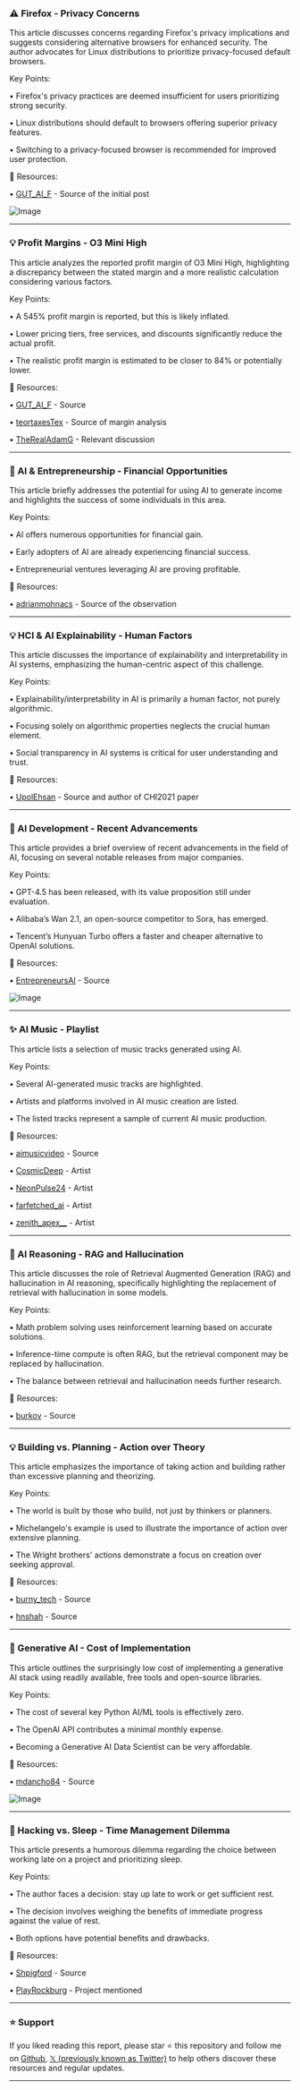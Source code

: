### ⚠️ Firefox - Privacy Concerns

This article discusses concerns regarding Firefox's privacy implications and suggests considering alternative browsers for enhanced security.  The author advocates for Linux distributions to prioritize privacy-focused default browsers.

Key Points:

• Firefox's privacy practices are deemed insufficient for users prioritizing strong security.


• Linux distributions should default to browsers offering superior privacy features.


•  Switching to a privacy-focused browser is recommended for improved user protection.



🔗 Resources:

• [GUT_AI_F](https://x.com/GUT_AI_F) -  Source of the initial post


![Image](https://pbs.twimg.com/media/Gk6CgzcXgAAicgO?format=jpg&name=small)


---

### 💡 Profit Margins - O3 Mini High

This article analyzes the reported profit margin of O3 Mini High, highlighting a discrepancy between the stated margin and a more realistic calculation considering various factors.

Key Points:

• A 545% profit margin is reported, but this is likely inflated.


•  Lower pricing tiers, free services, and discounts significantly reduce the actual profit.


• The realistic profit margin is estimated to be closer to 84% or potentially lower.



🔗 Resources:

• [GUT_AI_F](https://x.com/GUT_AI_F) - Source


• [teortaxesTex](https://x.com/teortaxesTex) - Source of margin analysis


• [TheRealAdamG](https://x.com/TheRealAdamG/status/1895885149163659350) - Relevant discussion



---

### 🚀 AI & Entrepreneurship - Financial Opportunities

This article briefly addresses the potential for using AI to generate income and highlights the success of some individuals in this area.

Key Points:

• AI offers numerous opportunities for financial gain.


• Early adopters of AI are already experiencing financial success.


•  Entrepreneurial ventures leveraging AI are proving profitable.



🔗 Resources:

• [adrianmohnacs](https://x.com/adrianmohnacs) - Source of the observation


---

### 💡 HCI & AI Explainability - Human Factors

This article discusses the importance of explainability and interpretability in AI systems, emphasizing the human-centric aspect of this challenge.

Key Points:

• Explainability/interpretability in AI is primarily a human factor, not purely algorithmic.


•  Focusing solely on algorithmic properties neglects the crucial human element.


• Social transparency in AI systems is critical for user understanding and trust.



🔗 Resources:

• [UpolEhsan](https://x.com/UpolEhsan) - Source and author of CHI2021 paper


---

### 🚀 AI Development - Recent Advancements

This article provides a brief overview of recent advancements in the field of AI, focusing on several notable releases from major companies.

Key Points:

• GPT-4.5 has been released, with its value proposition still under evaluation.


•  Alibaba’s Wan 2.1, an open-source competitor to Sora, has emerged.


• Tencent’s Hunyuan Turbo offers a faster and cheaper alternative to OpenAI solutions.



🔗 Resources:

• [EntrepreneursAI](https://x.com/EntrepreneursAI) - Source


![Image](https://pbs.twimg.com/media/Gk_7z1aXEAALc_P?format=jpg&name=small)



---

### ✨ AI Music - Playlist

This article lists a selection of music tracks generated using AI.

Key Points:

•  Several AI-generated music tracks are highlighted.


• Artists and platforms involved in AI music creation are listed.


• The listed tracks represent a sample of current AI music production.



🔗 Resources:

• [aimusicvideo](https://x.com/aimusicvideo) -  Source


• [CosmicDeep](https://x.com/CosmicDeep) -  Artist


• [NeonPulse24](https://x.com/NeonPulse24) - Artist


• [farfetched_ai](https://x.com/farfetched_ai) - Artist


• [zenith_apex__](https://x.com/zenith_apex__) - Artist


---

### 🤖 AI Reasoning - RAG and Hallucination

This article discusses the role of Retrieval Augmented Generation (RAG) and hallucination in AI reasoning, specifically highlighting the replacement of retrieval with hallucination in some models.

Key Points:

• Math problem solving uses reinforcement learning based on accurate solutions.


•  Inference-time compute is often RAG, but the retrieval component may be replaced by hallucination.


•  The balance between retrieval and hallucination needs further research.



🔗 Resources:

• [burkov](https://x.com/burkov) - Source


---

### 💡 Building vs. Planning - Action over Theory

This article emphasizes the importance of taking action and building rather than excessive planning and theorizing.

Key Points:

•  The world is built by those who build, not just by thinkers or planners.


•  Michelangelo's example is used to illustrate the importance of action over extensive planning.


•  The Wright brothers' actions demonstrate a focus on creation over seeking approval.



🔗 Resources:

• [burny_tech](https://x.com/burny_tech) - Source


• [hnshah](https://x.com/hnshah) - Source


---

### 🚀 Generative AI - Cost of Implementation

This article outlines the surprisingly low cost of implementing a generative AI stack using readily available, free tools and open-source libraries.

Key Points:

•  The cost of several key Python AI/ML tools is effectively zero.


•  The OpenAI API contributes a minimal monthly expense.


•  Becoming a Generative AI Data Scientist can be very affordable.


🔗 Resources:

• [mdancho84](https://x.com/mdancho84) - Source


![Image](https://pbs.twimg.com/media/Gk9Kw_xWwAAtdve?format=jpg&name=small)


---

### 🤔 Hacking vs. Sleep - Time Management Dilemma

This article presents a humorous dilemma regarding the choice between working late on a project and prioritizing sleep.

Key Points:

•  The author faces a decision: stay up late to work or get sufficient rest.


•  The decision involves weighing the benefits of immediate progress against the value of rest.


•  Both options have potential benefits and drawbacks.



🔗 Resources:

• [Shpigford](https://x.com/Shpigford) - Source


• [PlayRockburg](https://x.com/PlayRockburg) - Project mentioned


---

### ⭐️ Support

If you liked reading this report, please star ⭐️ this repository and follow me on [Github](https://github.com/Drix10), [𝕏 (previously known as Twitter)](https://x.com/DRIX_10_) to help others discover these resources and regular updates.

---